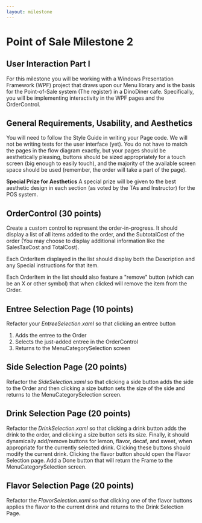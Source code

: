 ```yaml
---
layout: milestone
---
```


# Point of Sale Milestone 2

## User Interaction Part I

For this milestone you will be working with a Windows Presentation Framework (WPF) project that draws upon our Menu library and is the basis for the Point-of-Sale system (The register) in a DinoDiner cafe.  Specifically, you will be implementing interactivity in the WPF pages and the OrderControl.

## General Requirements, Usability, and Aesthetics

You will need to follow the Style Guide in writing your Page code.  We will not be writing tests for the user interface (yet).  You do not have to match the pages in the flow diagram exactly, but your pages should be aesthetically pleasing, buttons should be sized appropriately for a touch screen (big enough to easily touch), and the majority of the available screen space should be used (remember, the order will take a part of the page).

__Special Prize for Aesthetics__ A special prize will be given to the best aesthetic design in each section (as voted by the TAs and Instructor) for the POS system.

## OrderControl (30 points)

Create a custom control to represent the order-in-progress.  It should display a list of all items added to the order, and the SubtotalCost of the order (You may choose to display additional information like the SalesTaxCost and TotalCost).

Each OrderItem displayed in the list should display both the Description and any Special instructions for that item.

Each OrderItem in the list should also feature a "remove" button (which can be an X or other symbol) that when clicked will remove the item from the Order.

## Entree Selection Page (10 points)
Refactor your _EntreeSelection.xaml_ so that clicking an entree button
1. Adds the entree to the Order
2. Selects the just-added entree in the OrderControl
3. Returns to the MenuCategorySelection screen

## Side Selection Page (20 points)
Refactor the _SideSelection.xaml_ so that clicking a side button adds the side to the Order and then clicking a size button sets the size of the side and returns to the MenuCategorySelection screen.

## Drink Selection Page (20 points)
Refactor the _DrinkSelection.xaml_ so that clicking a drink button adds the drink to the order, and clicking a size button sets its size.  Finally, it should dynamically add/remove buttons for lemon, flavor, decaf, and sweet, when appropriate for the currently selected drink.  Clicking these buttons should modify the current drink.  Clicking the flavor button should open the Flavor Selection page.  Add a Done button that will return the Frame to the MenuCategorySelection screen.

## Flavor Selection Page (20 points)
Refactor the _FlavorSelection.xaml_ so that clicking one of the flavor buttons applies the flavor to the current drink and returns to the Drink Selection Page.
